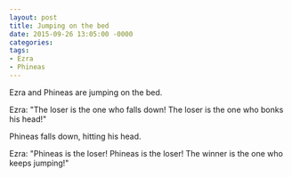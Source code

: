 ```yaml
---
layout: post
title: Jumping on the bed
date: 2015-09-26 13:05:00 -0000
categories:
tags:
- Ezra
- Phineas
---
```

Ezra and Phineas are jumping on the bed.

Ezra: "The loser is the one who falls down! The loser is the one who bonks his head!"

Phineas falls down, hitting his head.

Ezra: "Phineas is the loser! Phineas is the loser! The winner is the one who keeps jumping!"

